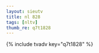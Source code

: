 ```yaml
--- 
layout: sieutv
title: nl 828
tags: [nltv]
thumb_re: q7t1828
---
```

{% include tvadv key="q7t1828" %} 
